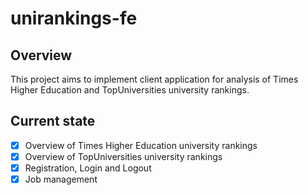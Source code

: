 # unirankings-fe

## Overview
This project aims to implement client application for analysis of Times Higher Education and TopUniversities university rankings.

## Current state
* [x] Overview of Times Higher Education university rankings
* [x] Overview of TopUniversities university rankings
* [x] Registration, Login and Logout
* [x] Job management
